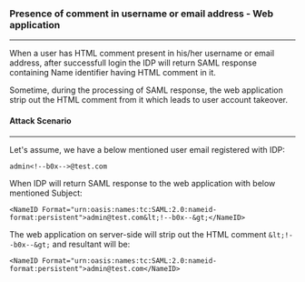 
### Presence of comment in username or email address - Web application 
<hr>

When a user has HTML comment present in his/her username or email address, after successfull login the IDP will return SAML response containing Name identifier having HTML comment in it.

Sometime, during the processing of SAML response, the web application strip out the HTML comment from it which leads to user account takeover.

#### Attack Scenario
<hr>

Let's assume, we have a below mentioned user email registered with IDP:

    admin<!--b0x-->@test.com

When IDP will return SAML response to the web application with below mentioned Subject:

    <NameID Format="urn:oasis:names:tc:SAML:2.0:nameid-format:persistent">admin@test.com&lt;!--b0x--&gt;</NameID>
    
The web application on server-side will strip out the HTML comment `&lt;!--b0x--&gt;` and resultant will be:

    <NameID Format="urn:oasis:names:tc:SAML:2.0:nameid-format:persistent">admin@test.com</NameID>

